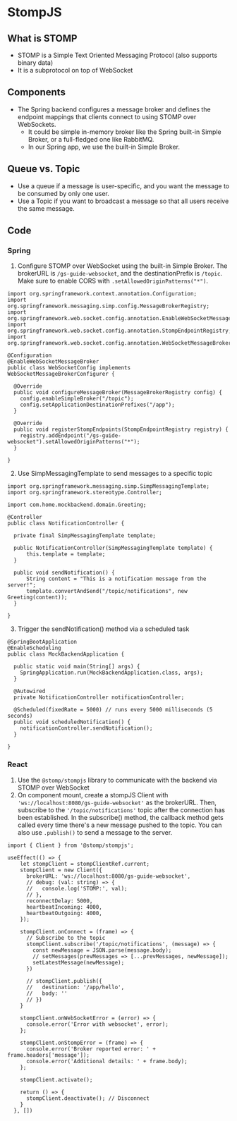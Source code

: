 # StompJS

## What is STOMP
- STOMP is a Simple Text Oriented Messaging Protocol (also supports binary data)
- It is a subprotocol on top of WebSocket

## Components
- The Spring backend configures a message broker and defines the endpoint mappings that clients connect to using STOMP over WebSockets.
  - It could be simple in-memory broker like the Spring built-in Simple Broker, or a full-fledged one like RabbitMQ.
  - In our Spring app, we use the built-in Simple Broker.

## Queue vs. Topic
- Use a queue if a message is user-specific, and you want the message to be consumed by only one user.
- Use a Topic if you want to broadcast a message so that all users receive the same message.


## Code

### Spring

1. Configure STOMP over WebSocket using the built-in Simple Broker. The brokerURL is ```/gs-guide-websocket```, and the destinationPrefix is ```/topic```. Make sure to enable CORS with ```.setAllowedOriginPatterns("*")```.
```
import org.springframework.context.annotation.Configuration;
import org.springframework.messaging.simp.config.MessageBrokerRegistry;
import org.springframework.web.socket.config.annotation.EnableWebSocketMessageBroker;
import org.springframework.web.socket.config.annotation.StompEndpointRegistry;
import org.springframework.web.socket.config.annotation.WebSocketMessageBrokerConfigurer;

@Configuration
@EnableWebSocketMessageBroker
public class WebSocketConfig implements WebSocketMessageBrokerConfigurer {

  @Override
  public void configureMessageBroker(MessageBrokerRegistry config) {
    config.enableSimpleBroker("/topic");
    config.setApplicationDestinationPrefixes("/app");
  }

  @Override
  public void registerStompEndpoints(StompEndpointRegistry registry) {
    registry.addEndpoint("/gs-guide-websocket").setAllowedOriginPatterns("*");
  }

}
```

2. Use SimpMessagingTemplate to send messages to a specific topic
```
import org.springframework.messaging.simp.SimpMessagingTemplate;
import org.springframework.stereotype.Controller;

import com.home.mockbackend.domain.Greeting;

@Controller
public class NotificationController {
	
  private final SimpMessagingTemplate template;

  public NotificationController(SimpMessagingTemplate template) {
      this.template = template;
  }
  
  public void sendNotification() {
      String content = "This is a notification message from the server!";
      template.convertAndSend("/topic/notifications", new Greeting(content));
  }

}
```

3. Trigger the sendNotification() method via a scheduled task
```
@SpringBootApplication
@EnableScheduling
public class MockBackendApplication {

  public static void main(String[] args) {
    SpringApplication.run(MockBackendApplication.class, args);
  }

  @Autowired
  private NotificationController notificationController;
  
  @Scheduled(fixedRate = 5000) // runs every 5000 milliseconds (5 seconds)
  public void scheduledNotification() {
    notificationController.sendNotification();
  }

}
```

### React

1. Use the ```@stomp/stompjs``` library to communicate with the backend via STOMP over WebSocket
2. On component mount, create a stompJS Client with ```'ws://localhost:8080/gs-guide-websocket'``` as the brokerURL. Then, subscribe to the ```'/topic/notifications'``` topic after the connection has been established. In the subscribe() method, the callback method gets called every time there's a new message pushed to the topic. You can also use ```.publish()``` to send a message to the server.
```
import { Client } from '@stomp/stompjs';

useEffect(() => {
    let stompClient = stompClientRef.current;
    stompClient = new Client({
      brokerURL: 'ws://localhost:8080/gs-guide-websocket',
      // debug: (val: string) => {
      //   console.log('STOMP:', val);
      // },
      reconnectDelay: 5000,
      heartbeatIncoming: 4000,
      heartbeatOutgoing: 4000,
    });

    stompClient.onConnect = (frame) => {
      // Subscribe to the topic
      stompClient.subscribe('/topic/notifications', (message) => {
        const newMessage = JSON.parse(message.body);
        // setMessages(prevMessages => [...prevMessages, newMessage]);
        setLatestMessage(newMessage);
      })

      // stompClient.publish({
      //   destination: '/app/hello',
      //   body: ''
      // })
    }

    stompClient.onWebSocketError = (error) => {
      console.error('Error with websocket', error);
    };
    
    stompClient.onStompError = (frame) => {
      console.error('Broker reported error: ' + frame.headers['message']);
      console.error('Additional details: ' + frame.body);
    };

    stompClient.activate();

    return () => {
      stompClient.deactivate(); // Disconnect
    }
  }, [])
```
